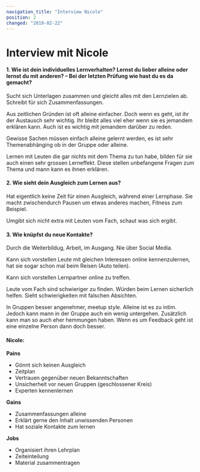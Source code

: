 ```yaml
---
navigation_title: "Interview Nicole"
position: 2
changed: "2019-02-22"
---
```


# Interview mit Nicole



#### 1. Wie ist dein individuelles Lernverhalten? Lernst du lieber alleine oder lernst du mit anderen? – Bei der letzten Prüfung wie hast du es da gemacht?

Sucht sich Unterlagen zusammen und gleicht alles mit den Lernzielen ab. Schreibt für sich Zusammenfassungen. 

Aus zeitlichen Gründen ist oft alleine einfacher. Doch wenn es geht, ist ihr der Austausch sehr wichtig. Ihr bleibt alles viel eher wenn sie es jemandem erklären kann. Auch ist es wichtig mit jemandem darüber zu reden.

Gewisse Sachen müssen einfach alleine gelernt werden, es ist sehr Themenabhänging ob in der Gruppe oder alleine. 

Lernen mit Leuten die gar nichts mit dem Thema zu tun habe, bilden für sie auch einen sehr grossen Lerneffekt. Diese stellen unbefangene Fragen zum Thema und mann kann es ihnen erklären.


#### 2. Wie sieht dein Ausgleich zum Lernen aus?

Hat eigentlich keine Zeit für einen Ausgleich, während einer Lernphase. Sie macht zwischendurch Pausen um etwas anderes machen, Fitness zum Beispiel. 

Umgibt sich nicht extra mit Leuten vom Fach, schaut was sich ergibt.


#### 3. Wie knüpfst du neue Kontakte?

Durch die Weiterbildug, Arbeit, im Ausgang. Nie über Social Media.

Kann sich vorstellen Leute mit gleichen Interessen online kennenzulernen, hat sie sogar schon mal beim Reisen (Auto teilen).

Kann sich vorstellen Lernpartner online zu treffen.

Leute vom Fach sind schwieriger zu finden. Würden beim Lernen sicherlich helfen. Sieht schwierigkeiten mit falschen Absichten.

In Gruppen besser angenehmer, meetup style. Alleine ist es zu intim. Jedoch kann mann in der Gruppe auch ein wenig untergehen. Zusätzlich kann man so auch eher hemmungen haben. Wenn es um Feedback geht ist eine einzelne Person dann doch besser.

#### Nicole:
**Pains**
*    Gönnt sich keinen Ausgleich
*    Zeitplan
*    Vertrauen gegenüber neuen Bekanntschaften
*    Unsicherheit vor neuen Gruppen (geschlossener Kreis)
*    Experten kennenlernen

**Gains**
*    Zusammenfassungen alleine
*    Erklärt gerne den Inhalt unwissenden Personen
*    Hat soziale Kontakte zum lernen

**Jobs**
*    Organisiert ihren Lehrplan
*    Zeiteinteilung
*    Material zusammentragen
    